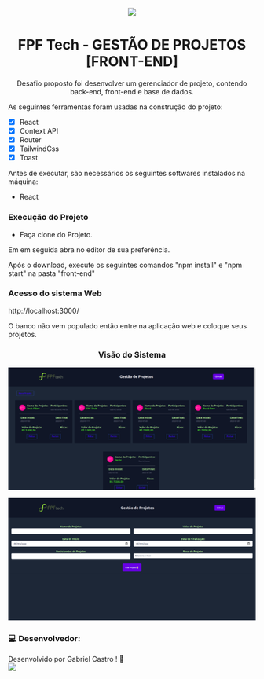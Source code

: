 <p align="center">
<img src="https://w.prosas.com.br/system/empreendedores/avatar_capas/000/034/788/original/perfil_capa_empreendedor_6105d6cc76af400325e94d588ce511be5bfdbb73b437dc51eca43917d7a43e3d.png?1574362163">
</p>
<h1 align="center">FPF Tech - GESTÃO DE PROJETOS [FRONT-END]</h1>
<p align="center">Desafio proposto foi desenvolver um gerenciador de projeto, contendo back-end, front-end e base de dados.</p>

As seguintes ferramentas foram usadas na construção do projeto:

- [x] React
- [x] Context API
- [x] Router
- [x] TailwindCss
- [x] Toast 

<p>Antes de executar, são necessários os seguintes softwares instalados na máquina:</p>
 <ul> 
  <li> React </li>
 </ul>
<h3>Execução do Projeto</h3>
<ul>
  <li>Faça clone do Projeto.</li>
</ul>
  <p>Em em seguida abra no editor de sua preferência.</p>
  <p>Após o download, execute os seguintes comandos "npm install" e "npm start" na pasta "front-end"</p>
  
<h3>Acesso do sistema Web</h3>
<p>http://localhost:3000/</p>
<p> O banco não vem populado então entre na aplicação web e coloque seus projetos. </p>

  <h3 align="center">Visão do Sistema</h3>
  <p>
   <img src="src/images/projetos.png" />
  </p>
  <p>
   <img src="src/images/criarprojeto.png" />
  </p>

### 💻 Desenvolvedor:

Desenvolvido por Gabriel Castro ! 🥇  
<kbd>
    <img src="https://avatars.githubusercontent.com/u/61993679?s=460&u=970a557bb6ad3bf6ff644dc20d5b6d3cdd753a93&v=4" width="100px;" />
 </kbd>

